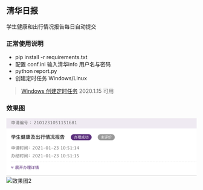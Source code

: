 ## 清华日报

学生健康和出行情况报告每日自动提交




### 正常使用说明

* pip install -r requirements.txt
* 配置 conf.ini 输入清华info 用户名与密码
* python report.py
* 创建定时任务 Windows/Linux
> [Windows 创建定时任务](https://www.cnblogs.com/wensiyang0916/p/5773828.html)
2020.1.15 可用


### 效果图
![效果图1](https://github.com/errorfg/TsinghuaDailyReport/blob/master/results/a.png) 
![效果图2](https://github.com/errorfg/TsinghuaDailyReport/blob/master/results/b.png) 
